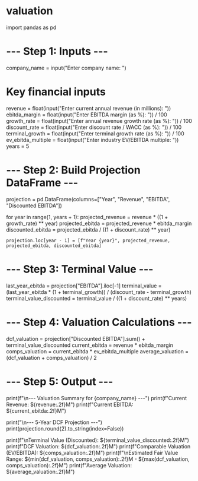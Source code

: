 # valuation

import pandas as pd

# --- Step 1: Inputs ---
company_name = input("Enter company name: ")

# Key financial inputs
revenue = float(input("Enter current annual revenue (in millions): "))
ebitda_margin = float(input("Enter EBITDA margin (as %): ")) / 100
growth_rate = float(input("Enter annual revenue growth rate (as %): ")) / 100
discount_rate = float(input("Enter discount rate / WACC (as %): ")) / 100
terminal_growth = float(input("Enter terminal growth rate (as %): ")) / 100
ev_ebitda_multiple = float(input("Enter industry EV/EBITDA multiple: "))
years = 5

# --- Step 2: Build Projection DataFrame ---
projection = pd.DataFrame(columns=["Year", "Revenue", "EBITDA", "Discounted EBITDA"])

for year in range(1, years + 1):
    projected_revenue = revenue * ((1 + growth_rate) ** year)
    projected_ebitda = projected_revenue * ebitda_margin
    discounted_ebitda = projected_ebitda / ((1 + discount_rate) ** year)

    projection.loc[year - 1] = [f"Year {year}", projected_revenue, projected_ebitda, discounted_ebitda]

# --- Step 3: Terminal Value ---
last_year_ebitda = projection["EBITDA"].iloc[-1]
terminal_value = (last_year_ebitda * (1 + terminal_growth)) / (discount_rate - terminal_growth)
terminal_value_discounted = terminal_value / ((1 + discount_rate) ** years)

# --- Step 4: Valuation Calculations ---
dcf_valuation = projection["Discounted EBITDA"].sum() + terminal_value_discounted
current_ebitda = revenue * ebitda_margin
comps_valuation = current_ebitda * ev_ebitda_multiple
average_valuation = (dcf_valuation + comps_valuation) / 2

# --- Step 5: Output ---
print(f"\n--- Valuation Summary for {company_name} ---")
print(f"Current Revenue: ${revenue:.2f}M")
print(f"Current EBITDA: ${current_ebitda:.2f}M")

print("\n--- 5-Year DCF Projection ---")
print(projection.round(2).to_string(index=False))

print(f"\nTerminal Value (Discounted): ${terminal_value_discounted:.2f}M")
print(f"DCF Valuation: ${dcf_valuation:.2f}M")
print(f"Comparable Valuation (EV/EBITDA): ${comps_valuation:.2f}M")
print(f"\nEstimated Fair Value Range: ${min(dcf_valuation, comps_valuation):.2f}M - ${max(dcf_valuation, comps_valuation):.2f}M")
print(f"Average Valuation: ${average_valuation:.2f}M")
